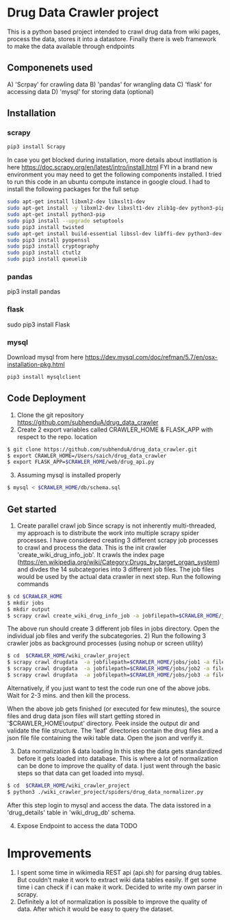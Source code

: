 # Drug Data Crawler project
This is a python based project intended to crawl drug data from wiki pages, process the data, stores it into a datastore. Finally there is web framework to make the data available through endpoints
## Componenets used 
A) 'Scrpay' for crawling data 
B) 'pandas' for wrangling data 
C) 'flask' for accessing data
D) 'mysql' for storing data (optional) 

## Installation

### scrapy
```bash
pip3 install Scrapy 
```
In case you get blocked during installation, more details about instllation is here 
https://doc.scrapy.org/en/latest/intro/install.html
FYI in a brand new environment you may need to get the following components installed. I tried to run this code in an ubuntu compute instance in google cloud. I had to install the following packages for the full setup
```bash
sudo apt-get install libxml2-dev libxslt1-dev
sudo apt-get install -y libxml2-dev libxslt1-dev zlib1g-dev python3-pip
sudo apt-get install python3-pip
sudo pip3 install --upgrade setuptools
sudo pip3 install twisted
sudo apt-get install build-essential libssl-dev libffi-dev python3-dev
sudo pip3 install pyopenssl
sudo pip3 install cryptography
sudo pip3 install ctutlz
sudo pip3 install queuelib
```
### pandas
pip3 install pandas
### flask
sudo pip3 install Flask

### mysql
Download mysql from here https://dev.mysql.com/doc/refman/5.7/en/osx-installation-pkg.html
```bash
pip3 install mysqlclient
```

## Code Deployment 

1) Clone the git repository 
https://github.com/subhenduA/drug_data_crawler
2) Create 2 export variables called CRAWLER_HOME & FLASK_APP with respect to the repo. location
```bash
$ git clone https://github.com/subhenduA/drug_data_crawler.git
$ export CRAWLER_HOME=/Users/saich/drug_data_crawler
$ export FLASK_APP=$CRAWLER_HOME/web/drug_api.py
``` 
3) Assuming mysql is installed properly 
```bash
$ mysql < $CRAWLER_HOME/db/schema.sql
```
## Get started

1) Create parallel crawl job
Since scrapy is not inherently multi-threaded, my approach is to distribute the work into multiple scrapy spider processes. I have considered creating 3 different scrapy job processes to crawl and process the data. This is the init crawler 'create_wiki_drug_info_job'. It crawls the index page (https://en.wikipedia.org/wiki/Category:Drugs_by_target_organ_system) and divdes the 14 subcategories into 3 different job files. The job files would be used by the actual data crawler in next step. Run the following commands

```bash
$ cd $CRAWLER_HOME
$ mkdir jobs
$ mkdir output
$ scrapy crawl create_wiki_drug_info_job -a jobfilepath=$CRAWLER_HOME/jobs -a output=$CRAWLER_HOME/output
```
The above run should create 3 different job files in jobs directory. Open the individual job files and verify the subcategories.
2) Run the following 3 crawler jobs as background processes (using nohup or screen utility) 
```bash
$ cd  $CRAWLER_HOME/wiki_crawler_project
$ scrapy crawl drugdata  -a jobfilepath=$CRAWLER_HOME/jobs/job1 -a filepath=$CRAWLER_HOME/output
$ scrapy crawl drugdata  -a jobfilepath=$CRAWLER_HOME/jobs/job2 -a filepath=$CRAWLER_HOME/output
$ scrapy crawl drugdata  -a jobfilepath=$CRAWLER_HOME/jobs/job3 -a filepath=$CRAWLER_HOME/output
```
Alternatively, if you just want to test the code run one of the above jobs. Wait for  2-3 mins. and then kill the process. 

When the above job gets finished (or executed for few minutes), the source files and drug data json files will start getting stored in '$CRAWLER_HOME\output' directory. Peek inside the output dir and validate the file structure. The 'leaf' directories contain the drug files and a json file file containing the wiki table data. Open the json and verify it. 

3) Data normalization & data loading 
In this step the data gets standardized before it gets loaded into database. This is where a lot of normalization can be done to improve the quality of data. I just went through the basic steps so that data can get loaded into mysql. 
```bash
$ cd  $CRAWLER_HOME/wiki_crawler_project
$ python3 ./wiki_crawler_project/spiders/drug_data_normalizer.py
```
After this step login to mysql and access the data. The data isstored in a 'drug_details' table in 'wiki_drug_db' schema.

4) Expose Endpoint to access the data 
TODO

# Improvements 
1) I spent some time in wikimedia REST api (api.sh) for parsing drug tables. But couldn't make it work to extract wiki data tables easily. If get some time i can check if i can make it work. Decided to write my own parser in scrapy.
2) Definitely a lot of normalization is possible to improve the quality of data. After which it would be easy to query the dataset. 


